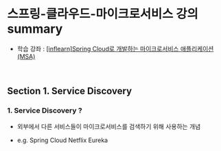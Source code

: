 #  스프링-클라우드-마이크로서비스 강의 summary

- 학습 강좌 : [[inflearn]Spring Cloud로 개발하는 마이크로서비스 애플리케이션(MSA)](https://www.inflearn.com/course/%EC%8A%A4%ED%94%84%EB%A7%81-%ED%81%B4%EB%9D%BC%EC%9A%B0%EB%93%9C-%EB%A7%88%EC%9D%B4%ED%81%AC%EB%A1%9C%EC%84%9C%EB%B9%84%EC%8A%A4/dashboard)

<br>

## Section 1. Service Discovery

### 1. Service Discovery ?

- 외부에서 다른 서비스들이 마이크로서비스를 검색하기 위해 사용하는 개념

- e.g. Spring Cloud Netflix Eureka
